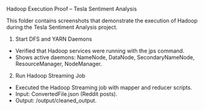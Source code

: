 Hadoop Execution Proof – Tesla Sentiment Analysis

This folder contains screenshots that demonstrate the execution of Hadoop during the Tesla Sentiment Analysis project.

1. Start DFS and YARN Daemons
- Verified that Hadoop services were running with the jps command.  
- Shows active daemons: NameNode, DataNode, SecondaryNameNode, ResourceManager, NodeManager.  

2. Run Hadoop Streaming Job
- Executed the Hadoop Streaming job with  mapper and reducer scripts.  
- Input: ConvertedFile.json (Reddit posts).  
- Output: /output/cleaned_output.  
